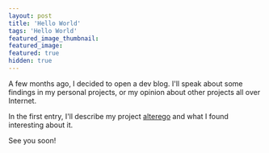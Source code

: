 ```yaml
---
layout: post
title: 'Hello World'
tags: 'Hello World'
featured_image_thumbnail:
featured_image:
featured: true
hidden: true
---
```


A few months ago, I decided to open a dev blog. I'll speak about some findings in my personal projects, or my opinion about other projects all over Internet.

In the first entry, I'll describe my project [alterego](https://github.com/Anarkis/alterego) and what I found interesting about it.

See you soon!
